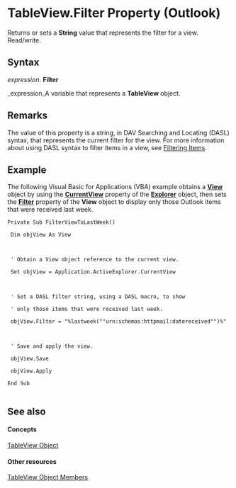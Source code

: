 
# TableView.Filter Property (Outlook)

Returns or sets a  **String** value that represents the filter for a view. Read/write.


## Syntax

 _expression_. **Filter**

 _expression_A variable that represents a  **TableView** object.


## Remarks

The value of this property is a string, in DAV Searching and Locating (DASL) syntax, that represents the current filter for the view. For more information about using DASL syntax to filter items in a view, see  [Filtering Items](4038e042-1b07-5d18-18b0-c2b58c9c42da.md).


## Example

The following Visual Basic for Applications (VBA) example obtains a  **[View](41c8d149-9912-1685-4c8b-3c849cc6f1ed.md)** object by using the **[CurrentView](177e6387-9ccb-cb71-bbe5-332c25485848.md)** property of the **[Explorer](026591e5-049f-503a-4166-34e6dbc225fb.md)** object, then sets the **[Filter](9a4b4b27-d543-df82-3058-e0a6ad2f51a1.md)** property of the **View** object to display only those Outlook items that were received last week.


```
Private Sub FilterViewToLastWeek() 
 
 Dim objView As View 
 
 
 
 ' Obtain a View object reference to the current view. 
 
 Set objView = Application.ActiveExplorer.CurrentView 
 
 
 
 ' Set a DASL filter string, using a DASL macro, to show 
 
 ' only those items that were received last week. 
 
 objView.Filter = "%lastweek(""urn:schemas:httpmail:datereceived"")%" 
 
 
 
 ' Save and apply the view. 
 
 objView.Save 
 
 objView.Apply 
 
End Sub 
 

```


## See also


#### Concepts


 [TableView Object](026e27f8-1655-060d-e8cc-87eaaf4f1510.md)
#### Other resources


 [TableView Object Members](2cc17ec6-12cf-d335-9370-d3922b45510e.md)
